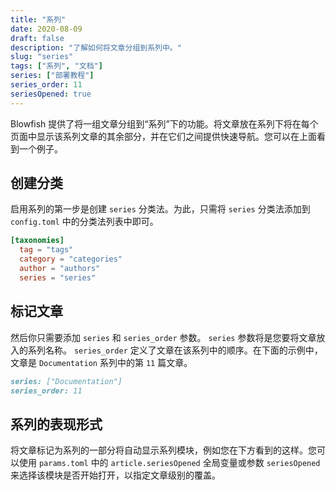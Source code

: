 ```yaml
---
title: "系列"
date: 2020-08-09
draft: false
description: "了解如何将文章分组到系列中。"
slug: "series"
tags: ["系列", "文档"]
series: ["部署教程"]
series_order: 11
seriesOpened: true
---
```


Blowfish 提供了将一组文章分组到“系列”下的功能。将文章放在系列下将在每个页面中显示该系列文章的其余部分，并在它们之间提供快速导航。您可以在上面看到一个例子。

## 创建分类
启用系列的第一步是创建 `series` 分类法。为此，只需将 `series` 分类法添加到 `config.toml` 中的分类法列表中即可。

```toml
[taxonomies]
  tag = "tags"
  category = "categories"
  author = "authors"
  series = "series"
```

## 标记文章

然后你只需要添加 `series` 和 `series_order` 参数。 `series` 参数将是您要将文章放入的系列名称。 `series_order` 定义了文章在该系列中的顺序。在下面的示例中，文章是 `Documentation` 系列中的第 `11` 篇文章。

```md
series: ["Documentation"]
series_order: 11
```

## 系列的表现形式

将文章标记为系列的一部分将自动显示系列模块，例如您在下方看到的这样。您可以使用 `params.toml` 中的 `article.seriesOpened` 全局变量或参数 `seriesOpened` 来选择该模块是否开始打开，以指定文章级别的覆盖。